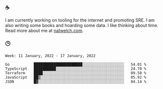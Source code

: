 ### ☕

I am currently working on tooling for the internet and promoting SRE. I am also writing some books and hoarding some data. I like thinking about time. Read more about me at [natwelch.com](https://natwelch.com).

### 🕒

<!--START_SECTION:waka-->
```text
Week: 11 January, 2022 - 17 January, 2022

Go           ██████████████████████░░░░░░░░░░░░░░░░░░░   54.01 % 
TypeScript   ██████████░░░░░░░░░░░░░░░░░░░░░░░░░░░░░░░   24.70 % 
Terraform    ████░░░░░░░░░░░░░░░░░░░░░░░░░░░░░░░░░░░░░   09.58 % 
JavaScript   ██▒░░░░░░░░░░░░░░░░░░░░░░░░░░░░░░░░░░░░░░   05.92 % 
JSON         █▓░░░░░░░░░░░░░░░░░░░░░░░░░░░░░░░░░░░░░░░   04.14 % 
```
<!--END_SECTION:waka-->
